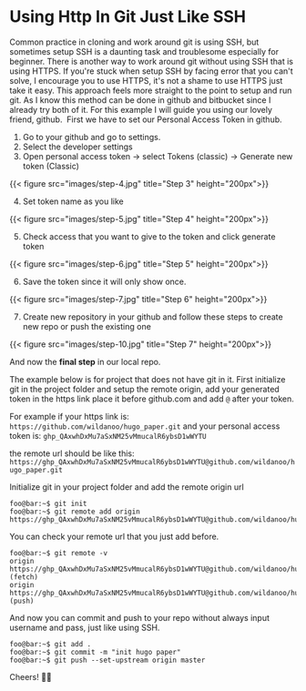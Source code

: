 # Using Http In Git Just Like SSH


Common practice in cloning and work around git is using SSH, but sometimes setup SSH is a daunting task and troublesome especially for beginner. There is another way to work around git without using SSH that is using HTTPS. If you're stuck when setup SSH by facing error that you can't solve, I encourage you to use HTTPS, it's not a shame to use HTTPS just take it easy. This approach feels more straight to the point to setup and run git.
As I know this method can be done in github and bitbucket since I already try both of it. For this example I will guide you using our lovely friend, github. 
First we have to set our Personal Access Token in github.

1. Go to your github and go to settings.
2. Select the developer settings
3. Open personal access token -> select Tokens (classic) -> Generate new token (Classic)

{{< figure src="images/step-4.jpg" title="Step 3" height="200px">}}

4. Set token name as you like

{{< figure src="images/step-5.jpg" title="Step 4" height="200px">}}

5. Check access that you want to give to the token and click generate token

{{< figure src="images/step-6.jpg" title="Step 5" height="200px">}}

6. Save the token since it will only show once.

{{< figure src="images/step-7.jpg" title="Step 6" height="200px">}}

7. Create new repository in your github and follow these steps to create new repo or push the existing one

{{< figure src="images/step-10.jpg" title="Step 7" height="200px">}}

And now the **final step** in our local repo. 

The example below is for project that does not have git in it. First initialize git in the project folder and setup the remote origin, add your generated token in the https link place it before github.com and add `@` after your token. 

For example if your https link is:
`https://github.com/wildanoo/hugo_paper.git`
and your personal access token is:
`ghp_QAxwhDxMu7aSxNM25vMmucalR6ybsD1wWYTU`

the remote url should be like this:
`https://ghp_QAxwhDxMu7aSxNM25vMmucalR6ybsD1wWYTU@github.com/wildanoo/hugo_paper.git`

Initialize git in your project folder and add the remote origin url

```console
foo@bar:~$ git init
foo@bar:~$ git remote add origin https://ghp_QAxwhDxMu7aSxNM25vMmucalR6ybsD1wWYTU@github.com/wildanoo/hugo_paper.git
```

You can check your remote url that you just add before.

```
foo@bar:~$ git remote -v
origin  https://ghp_QAxwhDxMu7aSxNM25vMmucalR6ybsD1wWYTU@github.com/wildanoo/hugo_paper.git (fetch)
origin  https://ghp_QAxwhDxMu7aSxNM25vMmucalR6ybsD1wWYTU@github.com/wildanoo/hugo_paper.git (push)
```

And now you can commit and push to your repo without always input username and pass, just like using SSH.

```
foo@bar:~$ git add .
foo@bar:~$ git commit -m "init hugo paper"
foo@bar:~$ git push --set-upstream origin master
```

Cheers! :beer::beer:
